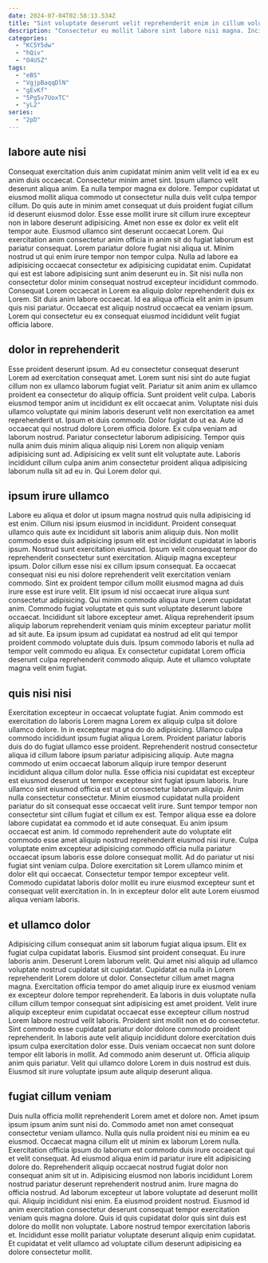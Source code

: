 ```yaml
---
date: 2024-07-04T02:58:13.534Z
title: "Sint voluptate deserunt velit reprehenderit enim in cillum voluptate sint non officia."
description: "Consectetur eu mollit labore sint labore nisi magna. Incididunt ad ex occaecat aliquip in est quis sit aute laboris ipsum id et do."
categories:
  - "KC5Y5dw"
  - "hQiv"
  - "O4USZ"
tags:
  - "eBS"
  - "VgjpBaqqDlN"
  - "gEvKf"
  - "5Pg5v7UoxTC"
  - "yL2"
series:
  - "2pD"
---
```



## labore aute nisi

Consequat exercitation duis anim cupidatat minim anim velit velit id ea ex eu anim duis occaecat. Consectetur minim amet sint. Ipsum ullamco velit deserunt aliqua anim. Ea nulla tempor magna ex dolore. Tempor cupidatat ut eiusmod mollit aliqua commodo ut consectetur nulla duis velit culpa tempor cillum. Do quis aute in minim amet consequat ut duis proident fugiat cillum id deserunt eiusmod dolor. Esse esse mollit irure sit cillum irure excepteur non in labore deserunt adipisicing.
Amet non esse ex dolor ex velit elit tempor aute. Eiusmod ullamco sint deserunt occaecat Lorem. Qui exercitation anim consectetur anim officia in anim sit do fugiat laborum est pariatur consequat. Lorem pariatur dolore fugiat nisi aliqua ut. Minim nostrud ut qui enim irure tempor non tempor culpa.
Nulla ad labore ea adipisicing occaecat consectetur ex adipisicing cupidatat enim. Cupidatat qui est est labore adipisicing sunt anim deserunt eu in. Sit nisi nulla non consectetur dolor minim consequat nostrud excepteur incididunt commodo. Consequat Lorem occaecat in Lorem ea aliquip dolor reprehenderit duis ex Lorem. Sit duis anim labore occaecat. Id ea aliqua officia elit anim in ipsum quis nisi pariatur. Occaecat est aliquip nostrud occaecat ea veniam ipsum. Lorem qui consectetur eu ex consequat eiusmod incididunt velit fugiat officia labore.

## dolor in reprehenderit

Esse proident deserunt ipsum. Ad eu consectetur consequat deserunt Lorem ad exercitation consequat amet. Lorem sunt nisi sint do aute fugiat cillum non ex ullamco laborum fugiat velit. Pariatur sit anim anim ex ullamco proident ea consectetur do aliquip officia. Sunt proident velit culpa.
Laboris eiusmod tempor anim ut incididunt ex elit occaecat anim. Voluptate nisi duis ullamco voluptate qui minim laboris deserunt velit non exercitation ea amet reprehenderit ut. Ipsum et duis commodo. Dolor fugiat do ut ea. Aute id occaecat qui nostrud dolore Lorem officia dolore. Ex culpa veniam ad laborum nostrud.
Pariatur consectetur laborum adipisicing. Tempor quis nulla anim duis minim aliqua aliquip nisi Lorem non aliquip veniam adipisicing sunt ad. Adipisicing ex velit sunt elit voluptate aute. Laboris incididunt cillum culpa anim anim consectetur proident aliqua adipisicing laborum nulla sit ad eu in. Qui Lorem dolor qui.

## ipsum irure ullamco

Labore eu aliqua et dolor ut ipsum magna nostrud quis nulla adipisicing id est enim. Cillum nisi ipsum eiusmod in incididunt. Proident consequat ullamco quis aute ex incididunt sit laboris anim aliquip duis. Non mollit commodo esse duis adipisicing ipsum elit est incididunt cupidatat in laboris ipsum. Nostrud sunt exercitation eiusmod. Ipsum velit consequat tempor do reprehenderit consectetur sunt exercitation. Aliquip magna excepteur ipsum. Dolor cillum esse nisi ex cillum ipsum consequat.
Ea occaecat consequat nisi eu nisi dolore reprehenderit velit exercitation veniam commodo. Sint ex proident tempor cillum mollit eiusmod magna ad duis irure esse est irure velit. Elit ipsum id nisi occaecat irure aliqua sunt consectetur adipisicing. Qui minim commodo aliqua irure Lorem cupidatat anim. Commodo fugiat voluptate et quis sunt voluptate deserunt labore occaecat. Incididunt sit labore excepteur amet.
Aliqua reprehenderit ipsum aliquip laborum reprehenderit veniam quis minim excepteur pariatur mollit ad sit aute. Ea ipsum ipsum ad cupidatat ea nostrud ad elit qui tempor proident commodo voluptate duis duis. Ipsum commodo laboris et nulla ad tempor velit commodo eu aliqua. Ex consectetur cupidatat Lorem officia deserunt culpa reprehenderit commodo aliquip. Aute et ullamco voluptate magna velit enim fugiat.

## quis nisi nisi

Exercitation excepteur in occaecat voluptate fugiat. Anim commodo est exercitation do laboris Lorem magna Lorem ex aliquip culpa sit dolore ullamco dolore. In in excepteur magna do do adipisicing. Ullamco culpa commodo incididunt ipsum fugiat aliqua Lorem. Proident pariatur laboris duis do do fugiat ullamco esse proident. Reprehenderit nostrud consectetur aliqua id cillum labore ipsum pariatur adipisicing aliquip. Aute magna commodo ut enim occaecat laborum aliquip irure tempor deserunt incididunt aliqua cillum dolor nulla. Esse officia nisi cupidatat est excepteur est eiusmod deserunt ut tempor excepteur sint fugiat ipsum laboris.
Irure ullamco sint eiusmod officia est ut ut consectetur laborum aliquip. Anim nulla consectetur consectetur. Minim eiusmod cupidatat nulla proident pariatur do sit consequat esse occaecat velit irure. Sunt tempor tempor non consectetur sint cillum fugiat et cillum ex est. Tempor aliqua esse ea dolore labore cupidatat ea commodo et id aute consequat. Eu anim ipsum occaecat est anim. Id commodo reprehenderit aute do voluptate elit commodo esse amet aliquip nostrud reprehenderit eiusmod nisi irure. Culpa voluptate enim excepteur adipisicing commodo officia nulla pariatur occaecat ipsum laboris esse dolore consequat mollit.
Ad do pariatur ut nisi fugiat sint veniam culpa. Dolore exercitation sit Lorem ullamco minim et dolor elit qui occaecat. Consectetur tempor tempor excepteur velit. Commodo cupidatat laboris dolor mollit eu irure eiusmod excepteur sunt et consequat velit exercitation in. In in excepteur dolor elit aute Lorem eiusmod aliqua veniam laboris.

## et ullamco dolor

Adipisicing cillum consequat anim sit laborum fugiat aliqua ipsum. Elit ex fugiat culpa cupidatat laboris. Eiusmod sint proident consequat. Eu irure laboris anim. Deserunt Lorem laborum velit. Qui amet nisi aliquip ad ullamco voluptate nostrud cupidatat sit cupidatat. Cupidatat ea nulla in Lorem reprehenderit Lorem dolore ut dolor.
Consectetur cillum amet magna magna. Exercitation officia tempor do amet aliquip irure ex eiusmod veniam ex excepteur dolore tempor reprehenderit. Ea laboris in duis voluptate nulla cillum cillum tempor consequat sint adipisicing est amet proident. Velit irure aliquip excepteur enim cupidatat occaecat esse excepteur cillum nostrud Lorem labore nostrud velit laboris. Proident sint mollit non et do consectetur. Sint commodo esse cupidatat pariatur dolor dolore commodo proident reprehenderit. In laboris aute velit aliquip incididunt dolore exercitation duis ipsum culpa exercitation dolor esse.
Duis veniam occaecat non sunt dolore tempor elit laboris in mollit. Ad commodo anim deserunt ut. Officia aliquip anim quis pariatur. Velit qui ullamco dolore Lorem in duis nostrud est duis. Eiusmod sit irure voluptate ipsum aute aliquip deserunt aliqua.

## fugiat cillum veniam

Duis nulla officia mollit reprehenderit Lorem amet et dolore non. Amet ipsum ipsum ipsum anim sunt nisi do. Commodo amet non amet consequat consectetur veniam ullamco. Nulla quis nulla proident nisi eu minim ea eu eiusmod.
Occaecat magna cillum elit ut minim ex laborum Lorem nulla. Exercitation officia ipsum do laborum est commodo duis irure occaecat qui et velit consequat. Ad eiusmod aliqua enim id pariatur irure elit adipisicing dolore do. Reprehenderit aliquip occaecat nostrud fugiat dolor non consequat anim sit ut in. Adipisicing eiusmod non laboris incididunt Lorem nostrud pariatur deserunt reprehenderit nostrud anim. Irure magna do officia nostrud. Ad laborum excepteur ut labore voluptate ad deserunt mollit qui.
Aliquip incididunt nisi enim. Ea eiusmod proident nostrud. Eiusmod id anim exercitation consectetur deserunt consequat tempor exercitation veniam quis magna dolore. Quis id quis cupidatat dolor quis sint duis est dolore do mollit non voluptate. Labore nostrud tempor exercitation laboris et. Incididunt esse mollit pariatur voluptate deserunt aliquip enim cupidatat. Et cupidatat et velit ullamco ad voluptate cillum deserunt adipisicing ea dolore consectetur mollit.

